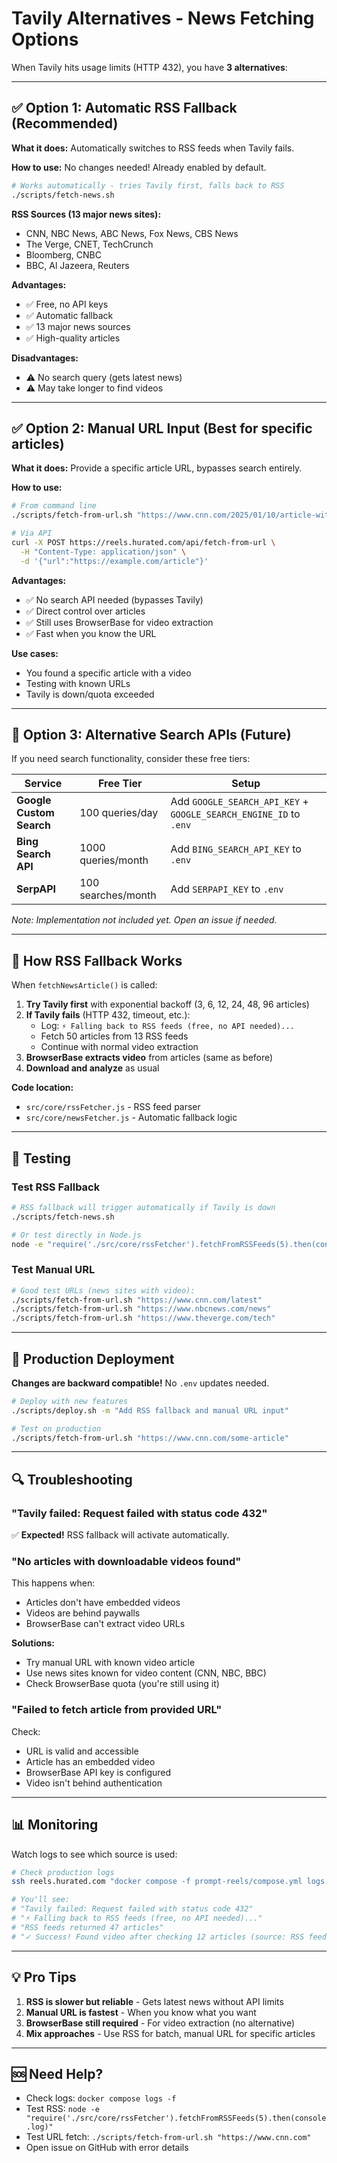 # Tavily Alternatives - News Fetching Options

When Tavily hits usage limits (HTTP 432), you have **3 alternatives**:

---

## ✅ Option 1: Automatic RSS Fallback (Recommended)

**What it does:** Automatically switches to RSS feeds when Tavily fails.

**How to use:** No changes needed! Already enabled by default.

```bash
# Works automatically - tries Tavily first, falls back to RSS
./scripts/fetch-news.sh
```

**RSS Sources (13 major news sites):**
- CNN, NBC News, ABC News, Fox News, CBS News
- The Verge, CNET, TechCrunch
- Bloomberg, CNBC
- BBC, Al Jazeera, Reuters

**Advantages:**
- ✅ Free, no API keys
- ✅ Automatic fallback
- ✅ 13 major news sources
- ✅ High-quality articles

**Disadvantages:**
- ⚠️ No search query (gets latest news)
- ⚠️ May take longer to find videos

---

## ✅ Option 2: Manual URL Input (Best for specific articles)

**What it does:** Provide a specific article URL, bypasses search entirely.

**How to use:**

```bash
# From command line
./scripts/fetch-from-url.sh "https://www.cnn.com/2025/01/10/article-with-video"

# Via API
curl -X POST https://reels.hurated.com/api/fetch-from-url \
  -H "Content-Type: application/json" \
  -d '{"url":"https://example.com/article"}'
```

**Advantages:**
- ✅ No search API needed (bypasses Tavily)
- ✅ Direct control over articles
- ✅ Still uses BrowserBase for video extraction
- ✅ Fast when you know the URL

**Use cases:**
- You found a specific article with a video
- Testing with known URLs
- Tavily is down/quota exceeded

---

## 🔧 Option 3: Alternative Search APIs (Future)

If you need search functionality, consider these free tiers:

| Service | Free Tier | Setup |
|---------|-----------|-------|
| **Google Custom Search** | 100 queries/day | Add `GOOGLE_SEARCH_API_KEY` + `GOOGLE_SEARCH_ENGINE_ID` to `.env` |
| **Bing Search API** | 1000 queries/month | Add `BING_SEARCH_API_KEY` to `.env` |
| **SerpAPI** | 100 searches/month | Add `SERPAPI_KEY` to `.env` |

*Note: Implementation not included yet. Open an issue if needed.*

---

## 🎯 How RSS Fallback Works

When `fetchNewsArticle()` is called:

1. **Try Tavily first** with exponential backoff (3, 6, 12, 24, 48, 96 articles)
2. **If Tavily fails** (HTTP 432, timeout, etc.):
   - Log: `⚡ Falling back to RSS feeds (free, no API needed)...`
   - Fetch 50 articles from 13 RSS feeds
   - Continue with normal video extraction
3. **BrowserBase extracts video** from articles (same as before)
4. **Download and analyze** as usual

**Code location:**
- `src/core/rssFetcher.js` - RSS feed parser
- `src/core/newsFetcher.js` - Automatic fallback logic

---

## 📝 Testing

### Test RSS Fallback
```bash
# RSS fallback will trigger automatically if Tavily is down
./scripts/fetch-news.sh

# Or test directly in Node.js
node -e "require('./src/core/rssFetcher').fetchFromRSSFeeds(5).then(console.log)"
```

### Test Manual URL
```bash
# Good test URLs (news sites with video):
./scripts/fetch-from-url.sh "https://www.cnn.com/latest"
./scripts/fetch-from-url.sh "https://www.nbcnews.com/news"
./scripts/fetch-from-url.sh "https://www.theverge.com/tech"
```

---

## 🚀 Production Deployment

**Changes are backward compatible!** No `.env` updates needed.

```bash
# Deploy with new features
./scripts/deploy.sh -m "Add RSS fallback and manual URL input"

# Test on production
./scripts/fetch-from-url.sh "https://www.cnn.com/some-article"
```

---

## 🔍 Troubleshooting

### "Tavily failed: Request failed with status code 432"
✅ **Expected!** RSS fallback will activate automatically.

### "No articles with downloadable videos found"
This happens when:
- Articles don't have embedded videos
- Videos are behind paywalls
- BrowserBase can't extract video URLs

**Solutions:**
- Try manual URL with known video article
- Use news sites known for video content (CNN, NBC, BBC)
- Check BrowserBase quota (you're still using it)

### "Failed to fetch article from provided URL"
Check:
- URL is valid and accessible
- Article has an embedded video
- BrowserBase API key is configured
- Video isn't behind authentication

---

## 📊 Monitoring

Watch logs to see which source is used:

```bash
# Check production logs
ssh reels.hurated.com "docker compose -f prompt-reels/compose.yml logs -f" | grep -i "rss\|tavily"

# You'll see:
# "Tavily failed: Request failed with status code 432"
# "⚡ Falling back to RSS feeds (free, no API needed)..."
# "RSS feeds returned 47 articles"
# "✓ Success! Found video after checking 12 articles (source: RSS feeds)"
```

---

## 💡 Pro Tips

1. **RSS is slower but reliable** - Gets latest news without API limits
2. **Manual URL is fastest** - When you know what you want
3. **BrowserBase still required** - For video extraction (no alternative)
4. **Mix approaches** - Use RSS for batch, manual URL for specific articles

---

## 🆘 Need Help?

- Check logs: `docker compose logs -f`
- Test RSS: `node -e "require('./src/core/rssFetcher').fetchFromRSSFeeds(5).then(console.log)"`
- Test URL fetch: `./scripts/fetch-from-url.sh "https://www.cnn.com"`
- Open issue on GitHub with error details
